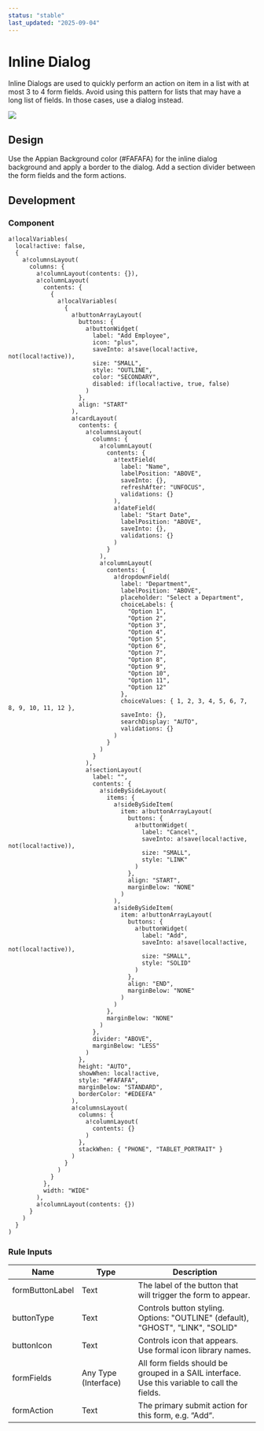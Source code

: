 ```yaml
---
status: "stable"
last_updated: "2025-09-04"
---
```


# Inline Dialog

Inline Dialogs are used to quickly perform an action on item in a list with at most 3 to 4 form fields. Avoid using this pattern for lists that may have a long list of fields. In those cases, use a dialog instead.

![](https://github.com/user-attachments/assets/5e69f211-bfd7-4bf0-8ef8-d6473bc44023)

## Design

Use the Appian Background color (#FAFAFA) for the inline dialog background and apply a border to the dialog. Add a section divider between the form fields and the form actions.

## Development

### Component
```
a!localVariables(
  local!active: false,
  {
    a!columnsLayout(
      columns: {
        a!columnLayout(contents: {}),
        a!columnLayout(
          contents: {
            {
              a!localVariables(
                {
                  a!buttonArrayLayout(
                    buttons: {
                      a!buttonWidget(
                        label: "Add Employee",
                        icon: "plus",
                        saveInto: a!save(local!active, not(local!active)),
                        size: "SMALL",
                        style: "OUTLINE",
                        color: "SECONDARY",
                        disabled: if(local!active, true, false)
                      )
                    },
                    align: "START"
                  ),
                  a!cardLayout(
                    contents: {
                      a!columnsLayout(
                        columns: {
                          a!columnLayout(
                            contents: {
                              a!textField(
                                label: "Name",
                                labelPosition: "ABOVE",
                                saveInto: {},
                                refreshAfter: "UNFOCUS",
                                validations: {}
                              ),
                              a!dateField(
                                label: "Start Date",
                                labelPosition: "ABOVE",
                                saveInto: {},
                                validations: {}
                              )
                            }
                          ),
                          a!columnLayout(
                            contents: {
                              a!dropdownField(
                                label: "Department",
                                labelPosition: "ABOVE",
                                placeholder: "Select a Department",
                                choiceLabels: {
                                  "Option 1",
                                  "Option 2",
                                  "Option 3",
                                  "Option 4",
                                  "Option 5",
                                  "Option 6",
                                  "Option 7",
                                  "Option 8",
                                  "Option 9",
                                  "Option 10",
                                  "Option 11",
                                  "Option 12"
                                },
                                choiceValues: { 1, 2, 3, 4, 5, 6, 7, 8, 9, 10, 11, 12 },
                                saveInto: {},
                                searchDisplay: "AUTO",
                                validations: {}
                              )
                            }
                          )
                        }
                      ),
                      a!sectionLayout(
                        label: "",
                        contents: {
                          a!sideBySideLayout(
                            items: {
                              a!sideBySideItem(
                                item: a!buttonArrayLayout(
                                  buttons: {
                                    a!buttonWidget(
                                      label: "Cancel",
                                      saveInto: a!save(local!active, not(local!active)),
                                      size: "SMALL",
                                      style: "LINK"
                                    )
                                  },
                                  align: "START",
                                  marginBelow: "NONE"
                                )
                              ),
                              a!sideBySideItem(
                                item: a!buttonArrayLayout(
                                  buttons: {
                                    a!buttonWidget(
                                      label: "Add",
                                      saveInto: a!save(local!active, not(local!active)),
                                      size: "SMALL",
                                      style: "SOLID"
                                    )
                                  },
                                  align: "END",
                                  marginBelow: "NONE"
                                )
                              )
                            },
                            marginBelow: "NONE"
                          )
                        },
                        divider: "ABOVE",
                        marginBelow: "LESS"
                      )
                    },
                    height: "AUTO",
                    showWhen: local!active,
                    style: "#FAFAFA",
                    marginBelow: "STANDARD",
                    borderColor: "#EDEEFA"
                  ),
                  a!columnsLayout(
                    columns: {
                      a!columnLayout(
                        contents: {}
                      )
                    },
                    stackWhen: { "PHONE", "TABLET_PORTRAIT" }
                  )
                }
              )
            }
          },
          width: "WIDE"
        ),
        a!columnLayout(contents: {})
      }
    )
  }
)
```

### Rule Inputs
|Name|Type|Description|
|--- |--- |--- |
|formButtonLabel|Text|The label of the button that will trigger the form to appear.|
|buttonType|Text|Controls button styling. Options: "OUTLINE" (default), "GHOST", "LINK", "SOLID"|
|buttonIcon|Text|Controls icon that appears. Use formal icon library names.|
|formFields|Any Type (Interface)|All form fields should be grouped in a SAIL interface. Use this variable to call the fields.|
|formAction|Text|The primary submit action for this form, e.g. “Add“.|
